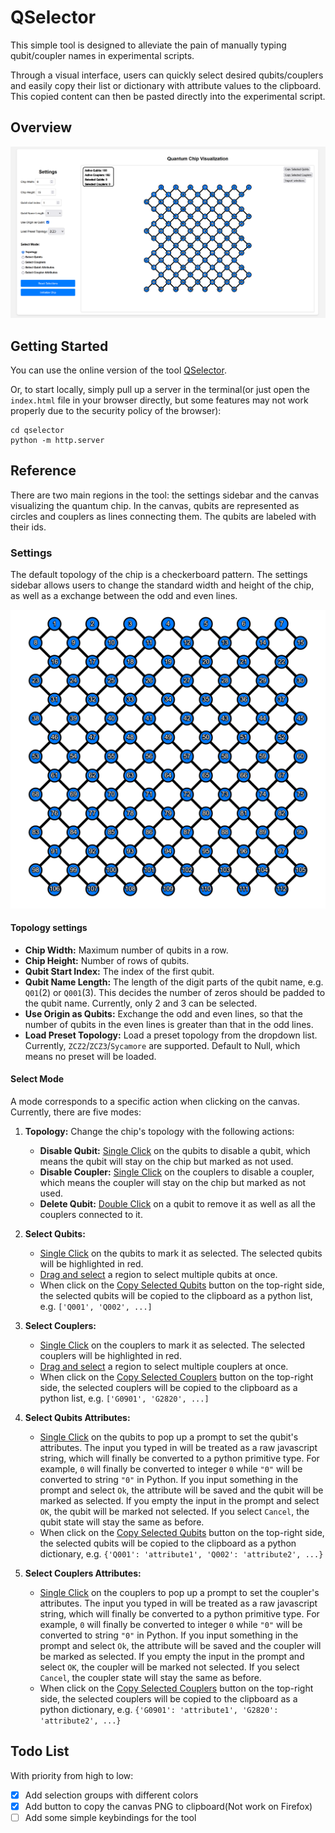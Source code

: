 # QSelector

This simple tool is designed to alleviate the pain of manually typing qubit/coupler names in experimental scripts.

Through a visual interface, users can quickly select desired qubits/couplers and easily copy their list or dictionary with attribute values to the clipboard. This copied content can then be pasted directly into the experimental script.


## Overview

![tool overview](images/overview.png)

## Getting Started

You can use the online version of the tool [QSelector](https://inmzhang.github.io/qselector/).

Or, to start locally, simply pull up a server in the terminal(or just open the `index.html` file in your browser directly, but some features may not work properly due to the security policy of the browser):

```shell
cd qselector
python -m http.server
```

## Reference

There are two main regions in the tool: the settings sidebar and the canvas visualizing the quantum chip.
In the canvas, qubits are represented as circles and couplers as lines connecting them. The qubits are labeled with their ids.

### Settings

The default topology of the chip is a checkerboard pattern. The settings sidebar allows users to change the standard width and height of the chip, as well as a exchange between the odd and even lines.

![standard topology](images/standard_topo.png)

#### Topology settings

- **Chip Width:** Maximum number of qubits in a row.
- **Chip Height:** Number of rows of qubits.
- **Qubit Start Index:** The index of the first qubit.
- **Qubit Name Length:** The length of the digit parts of the qubit name, e.g. `Q01`(2) or `Q001`(3).
This decides the number of zeros should be padded to the qubit name. Currently, only 2 and 3 can be selected.
- **Use Origin as Qubits:** Exchange the odd and even lines, so that the number 
of qubits in the even lines is greater than that in the odd lines.
- **Load Preset Topology:** Load a preset topology from the dropdown list. Currently,
`ZCZ2`/`ZCZ3`/`Sycamore` are supported. Default to Null, which means no preset will be loaded.

#### Select Mode

A mode corresponds to a specific action when clicking on the canvas. Currently, there are 
five modes:

1. **Topology:** Change the chip's topology with the following actions:
   - **Disable Qubit:** <u>Single Click</u> on the qubits to disable a qubit, which means the qubit will
   stay on the chip but marked as not used.
   - **Disable Coupler:** <u>Single Click</u> on the couplers to disable a coupler, which means the coupler
    will stay on the chip but marked as not used.
   - **Delete Qubit:** <u>Double Click</u> on a qubit to remove it as well as all the couplers connected to it.

2. **Select Qubits:** 
    - <u>Single Click</u> on the qubits to mark it as selected. The selected qubits will be highlighted in red.
    - <u>Drag and select</u> a region to select multiple qubits at once.
    - When click on the <u>Copy Selected Qubits</u> button on the top-right side, the selected qubits will be 
    copied to the clipboard as a python list, e.g. `['Q001', 'Q002', ...]`

3. **Select Couplers:**
    - <u>Single Click</u> on the couplers to mark it as selected. The selected couplers will be highlighted in red.
    - <u>Drag and select</u> a region to select multiple couplers at once.
    - When click on the <u>Copy Selected Couplers</u> button on the top-right side, the selected couplers will be
    copied to the clipboard as a python list, e.g. `['G0901', 'G2820', ...]`

4. **Select Qubits Attributes:** 
    - <u>Single Click</u> on the qubits to pop up a prompt to set the qubit's attributes. The input you typed
    in will be treated as a raw javascript string, which will finally be converted to a python primitive type.
    For example, `0` will finally be converted to integer `0` while `"0"` will be converted to string `"0"` in
    Python. If you input something in the prompt and select `Ok`, the attribute will be saved and the qubit will
    be marked as selected. If you empty the input in the prompt and select `OK`, the qubit will be marked not selected. If you select `Cancel`, the qubit state will stay the same as before.
    - When click on the <u>Copy Selected Qubits</u> button on the top-right side, the selected qubits will be copied to the clipboard as a python dictionary, e.g. `{'Q001': 'attribute1', 'Q002': 'attribute2', ...}`

5. **Select Couplers Attributes:**
    - <u>Single Click</u> on the couplers to pop up a prompt to set the coupler's attributes. The input you typed
    in will be treated as a raw javascript string, which will finally be converted to a python primitive type.
    For example, `0` will finally be converted to integer `0` while `"0"` will be converted to string `"0"` in
    Python. If you input something in the prompt and select `Ok`, the attribute will be saved and the coupler will
    be marked as selected. If you empty the input in the prompt and select `OK`, the coupler will be marked not selected. If you select `Cancel`, the coupler state will stay the same as before.
    - When click on the <u>Copy Selected Couplers</u> button on the top-right side, the selected couplers will be copied to the clipboard as a python dictionary, e.g. `{'G0901': 'attribute1', 'G2820': 'attribute2', ...}`


## Todo List

With priority from high to low:

- [x] Add selection groups with different colors
- [x] Add button to copy the canvas PNG to clipboard(Not work on Firefox)
- [ ] Add some simple keybindings for the tool
